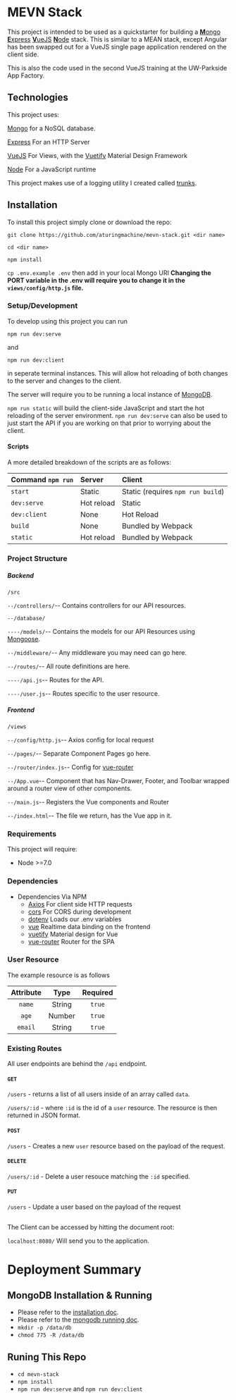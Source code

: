 # MEVN Stack

This project is intended to be used as a quickstarter for building a
[**M**ongo](https://www.mongodb.com/) [**E**xpress](https://expressjs.com/) [**V**ueJS](https://vuejs.org/) [**N**ode](https://nodejs.org/en/) stack. This is similar to a MEAN stack, except Angular has been swapped out for a VueJS single page application rendered on the client side.

This is also the code used in the second VueJS training at the UW-Parkside App Factory.

## Technologies
This project uses:

[Mongo](https://www.mongodb.com/) for a NoSQL database.

[Express](https://expressjs.com/) For an HTTP Server

[VueJS](https://vuejs.org/) For Views, with the [Vuetify](https://vuetifyjs.com/) Material Design Framework

[Node](https://nodejs.org/en/) For a JavaScript runtime

This project makes use of a logging utility I created called [trunks](https://github.com/aturingmachine/trunks).

## Installation

To install this project simply clone or download the repo:

`git clone https://github.com/aturingmachine/mevn-stack.git <dir name>`

`cd <dir name>`

`npm install`

`cp .env.example .env` then add in your local Mongo URI **Changing the PORT variable in the .env will require you to change it in the `views/config/http.js` file.**

### Setup/Development

To develop using this project you can run 

`npm run dev:serve`

and

`npm run dev:client` 

in seperate terminal instances. This will allow hot reloading of both changes to the server and changes to the client.

The server will require you to be running a local instance of [MongoDB](https://www.mongodb.com/).

`npm run static` will build the client-side JavaScript and start the hot reloading of the server environment. `npm run dev:serve` can also be used to just start the API if you are working on that prior to worrying about the client.

#### Scripts

A more detailed breakdown of the scripts are as follows:

| Command `npm run`| Server | Client |
| :------------- |:------------- |:- 
| `start`| Static| Static (requires `npm run build`)
| `dev:serve`      	| Hot reload | Static
| `dev:client` 		| None | Hot Reload 
| `build` | None | Bundled by Webpack
| `static` | Hot reload | Bundled by Webpack

### Project Structure

##### Backend

`/src`

`--/controllers/`-- Contains controllers for our API resources.

`--/database/`

`----/models/`-- Contains the models for our API Resources using [Mongoose](http://mongoosejs.com/).

`--/middleware/`-- Any middleware you may need can go here.

`--/routes/`-- All route definitions are here.

`----/api.js`-- Routes for the API.

`----/user.js`-- Routes specific to the user resource.

##### Frontend

`/views`

`--/config/http.js`-- Axios config for local request 

`--/pages/`-- Separate Component Pages go here.

`--/router/index.js`-- Config for [vue-router](https://github.com/vuejs/vue-router)

`--/App.vue`-- Component that has Nav-Drawer, Footer, and Toolbar wrapped around a router view of other components.

`--/main.js`-- Registers the Vue components and Router

`--/index.html`-- The file we return, has the Vue app in it.

### Requirements

This project will require:

* Node >=7.0

### Dependencies 

* Dependencies Via NPM
	* [Axios](https://github.com/axios/axios) For client side HTTP requests
	* [cors](https://github.com/expressjs/cors) For CORS during development
	* [dotenv](https://github.com/motdotla/dotenv) Loads our .env variables
	* [vue](https://vuejs.org/) Realtime data binding on the frontend
	* [vuetify](https://vuetifyjs.com/vuetify/quick-start) Material design for Vue
	* [vue-router](https://github.com/vuejs/vue-router) Router for the SPA 

### User Resource
The example resource is as follows

| Attribute     | Type         | Required|
| :-------------: |:-------------:| :-----:  |
| `name`      	| String 		| `true`  |
| `age`      	| Number        | `true`  |
| `email` 		| String        | `true`  |


### Existing Routes

All user endpoints are behind the `/api` endpoint.

#### `GET`
`/users` - returns a list of all users inside of an array called `data`.

`/users/:id` - where `:id` is the id of a `user` resource. The resource is then returned in JSON format.

#### `POST`
`/users` - Creates a new `user` resource based on the payload of the request.

#### `DELETE`
`/users/:id` - Delete a user resouce matching the `:id` specified.

#### `PUT`
`/users` - Update a user based on the payload of the request

##

The Client can be accessed by hitting the document root:

`localhost:8080/` Will send you to the application.


# Deployment Summary
## MongoDB Installation & Running
* Please refer to the [installation doc](https://docs.mongodb.com/manual/administration/install-on-linux/).
* Please refer to the [mongodb running doc](https://docs.mongodb.com/manual/tutorial/install-mongodb-on-ubuntu/#run-mongodb-community-edition).
* `mkdir -p /data/db`
* `chmod 775 -R /data/db`

## Runing This Repo
* `cd mevn-stack`
* `npm install`
* `npm run dev:serve` and `npm run dev:client`